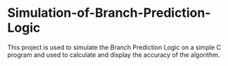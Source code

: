 # Simulation-of-Branch-Prediction-Logic
This project is used to simulate the Branch Prediction Logic on a simple C program and used to calculate and display the accuracy of the algorithm.
